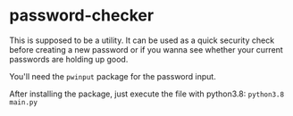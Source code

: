 # password-checker

This is supposed to be a utility. It can be used as a quick security check before creating a new password or if you wanna see whether your current passwords are holding up good.

You'll need the `pwinput` package for the password input.

After installing the package, just execute the file with python3.8: `python3.8 main.py`
